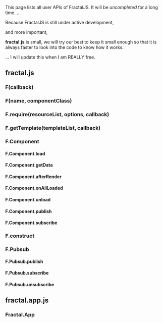 This page lists all user APIs of FractalJS.
It will be *uncompleted* for a long time. ...

Because FractalJS is still under active development,

and more important,

**fractal.js** is small, we will try our best to keep it small enough
so that it is always faster to look into the code to know how it works.

... I will update this when I am REALLY free.

## fractal.js ##

### F(callback) ###

### F(name, componentClass) ###

### F.require(resourceList, options, callback) ###

### F.getTemplate(templateList, callback) ###

### F.Component ###

#### F.Component.load ####

#### F.Component.getData ####

#### F.Component.afterRender ####

#### F.Component.onAllLoaded ####

#### F.Component.unload ####

#### F.Component.publish ####

#### F.Component.subscribe ####

### F.construct ###

### F.Pubsub ###

#### F.Pubsub.publish ####

#### F.Pubsub.subscribe ####

#### F.Pubsub.unsubscribe ####

## fractal.app.js ##

### Fractal.App ###

